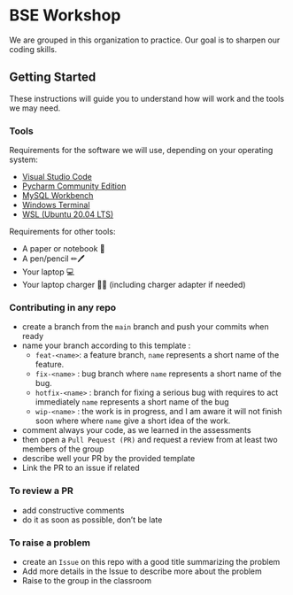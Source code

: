 # BSE Workshop 

We are grouped in this organization to practice. Our goal is to sharpen our coding skills.

## Getting Started

These instructions will guide you to understand how will work and the tools we may need.

### Tools

Requirements for the software we will use, depending on your operating system: 
- [Visual Studio Code](https://code.visualstudio.com/Download)
- [Pycharm Community Edition](https://www.jetbrains.com/pycharm/download/)
- [MySQL Workbench](https://dev.mysql.com/downloads/workbench/)
- [Windows Terminal](https://apps.microsoft.com/store/detail/windows-terminal/9N0DX20HK701?hl=en-us&gl=us)
- [WSL (Ubuntu 20.04 LTS)](https://apps.microsoft.com/store/detail/ubuntu-20045-lts/9MTTCL66CPXJ?hl=en-us&gl=us)

Requirements for other tools: 
- A paper or notebook 📝
- A pen/pencil ✏🖊
- Your laptop 💻
- Your laptop charger 🔋🔌 (including charger adapter if needed)

### Contributing in any repo
- create a branch from the `main` branch and push your commits when ready
- name your branch according to this template :
  - `feat-<name>`: a feature branch, `name` represents a short name of the feature. 
  - `fix-<name>` : bug branch where `name` represents a short name of the bug.
  - `hotfix-<name>` : branch for fixing a serious bug with requires to act immediately `name` represents a short name of the bug
  - `wip-<name>` : the work is in progress, and I am aware it will not finish soon where where `name` give a short idea of the work.
- comment always your code, as we learned in the assessments
- then open a `Pull Pequest (PR)` and request a review from at least two members of the group
- describe well your PR by the provided template
- Link the PR to an issue if related

### To review a PR
- add constructive comments
- do it as soon as possible, don’t be late

### To raise a problem
- create an `Issue` on this repo with a good title summarizing the problem
- Add more details in the Issue to describe more about the problem
- Raise to the group in the classroom

